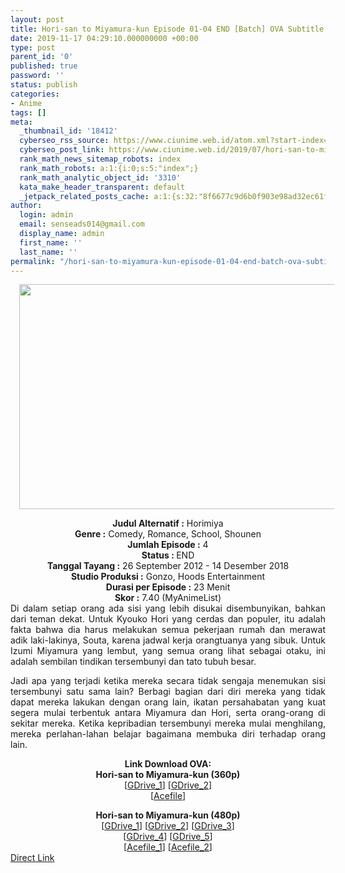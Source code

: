```yaml
---
layout: post
title: Hori-san to Miyamura-kun Episode 01-04 END [Batch] OVA Subtitle Indonesia
date: 2019-11-17 04:29:10.000000000 +00:00
type: post
parent_id: '0'
published: true
password: ''
status: publish
categories:
- Anime
tags: []
meta:
  _thumbnail_id: '18412'
  cyberseo_rss_source: https://www.ciunime.web.id/atom.xml?start-index=1801&max-results=150
  cyberseo_post_link: https://www.ciunime.web.id/2019/07/hori-san-to-miyamura-kun-episode-01-04.html
  rank_math_news_sitemap_robots: index
  rank_math_robots: a:1:{i:0;s:5:"index";}
  rank_math_analytic_object_id: '3310'
  kata_make_header_transparent: default
  _jetpack_related_posts_cache: a:1:{s:32:"8f6677c9d6b0f903e98ad32ec61f8deb";a:2:{s:7:"expires";i:1650626052;s:7:"payload";a:0:{}}}
author:
  login: admin
  email: senseads014@gmail.com
  display_name: admin
  first_name: ''
  last_name: ''
permalink: "/hori-san-to-miyamura-kun-episode-01-04-end-batch-ova-subtitle-indonesia/"
---
```

<div class="separator" style="clear: both; text-align: center;"><a href="https://1.bp.blogspot.com/-Z7Y2dGUMiEg/XRzWY1msfpI/AAAAAAAAayI/oNE3IS2xvfcfGPmVEVOI2EK2CiHntthGwCLcBGAs/s1600/Hori-san%2Bto%2BMiyamura-kun%2BOVA.jpg" imageanchor="1" style="margin-left: 1em; margin-right: 1em;"><img border="0" data-original-height="720" data-original-width="1280" height="360" src="{{ site.baseurl }}/assets/2019/11/Hori-san%2Bto%2BMiyamura-kun%2BOVA.jpg" width="640" /></a></div>
<p>
<div style="text-align: center;"><b>Judul</b><b><b> Alternatif</b> :</b> Horimiya</div>
<div style="text-align: center;"><b><b>Genre :</b></b> Comedy, Romance, School, Shounen</div>
<div style="text-align: center;"><b>Jumlah Episode :</b> 4<br /><b>Status :&nbsp;</b>END<br /><b>Tanggal Tayang :</b> 26 September 2012 - 14 Desember 2018<br /><b>Studio Produksi :</b> Gonzo, Hoods Entertainment<br /><b>Durasi per Episode :</b> 23 Menit</div>
<div style="text-align: center;"><b>Skor :</b> 7.40 (MyAnimeList)</div>
<div style="text-align: center;"></div>
<div style="text-align: justify;">Di dalam setiap orang ada sisi yang lebih disukai disembunyikan, bahkan dari teman dekat. Untuk Kyouko Hori yang cerdas dan populer, itu adalah fakta bahwa dia harus melakukan semua pekerjaan rumah dan merawat adik laki-lakinya, Souta, karena jadwal kerja orangtuanya yang sibuk. Untuk Izumi Miyamura yang lembut, yang semua orang lihat sebagai otaku, ini adalah sembilan tindikan tersembunyi dan tato tubuh besar.</p>
<p>Jadi apa yang terjadi ketika mereka secara tidak sengaja menemukan sisi tersembunyi satu sama lain? Berbagi bagian dari diri mereka yang tidak dapat mereka lakukan dengan orang lain, ikatan persahabatan yang kuat segera mulai terbentuk antara Miyamura dan Hori, serta orang-orang di sekitar mereka. Ketika kepribadian tersembunyi mereka mulai menghilang, mereka perlahan-lahan belajar bagaimana membuka diri terhadap orang lain.</p></div>
<div style="text-align: justify;"></div>
<div style="text-align: justify;"></div>
<div style="text-align: center;"><b>Link Download OVA:</b></div>
<div style="text-align: center;"><b>Hori-san to Miyamura-kun (360p)</b></div>
<div style="text-align: center;">[<a href="https://drive.google.com/uc?id=167JBz3h8QliiSMliAYxREqiaZTvF6JJe" target="_blank" rel="noopener">GDrive_1</a>] [<a href="https://drive.google.com/uc?id=1ZnpkcTRce28o3MWqT148sWy2evVD6ky6" target="_blank" rel="noopener">GDrive_2</a>]</div>
<div style="text-align: center;">[<a href="https://acefile.co/f/11305940/kusonime-hori-san-to-miyamura-kun-ova-360p-rar" target="_blank" rel="noopener">Acefile</a>]</p>
</div>
<div style="text-align: center;"><b>Hori-san to Miyamura-kun (480p)</b><br />[<a href="https://drive.google.com/uc?id=15GjCJDnlDbCiPTQ-Vu_HWYomuf0V3hut" target="_blank" rel="noopener">GDrive_1</a>] [<a href="https://drive.google.com/uc?id=1yxy57J4GgEV0hese0piT4O9G6joU3gww" target="_blank" rel="noopener">GDrive_2</a>] [<a href="https://drive.google.com/uc?id=1sy_AexcWk8NIBmn0s33Pkdu5VrY-6ozN" target="_blank" rel="noopener">GDrive_3</a>]<br />[<a href="https://drive.google.com/uc?id=1tqv1vdLXQMeDRSLfhSYzAnHN8vr411tT" target="_blank" rel="noopener">GDrive_4</a>] [<a href="https://drive.google.com/uc?id=1HvlSci6bI6ZO_UVOKi61QqQbWSSOBQcZ" target="_blank" rel="noopener">GDrive_5</a>]<br />[<a href="https://acefile.co/f/11305968/kusonime-hori-san-to-miyamura-kun-ova-rar" target="_blank" rel="noopener">Acefile_1</a>] [<a href="https://acefile.co/f/10190203/wibudesu-com-hori-san-to-miyamura-kun-480p-zip" target="_blank" rel="noopener">Acefile_2</a>]</div>
<link rel="stylesheet" href="https://cdnjs.cloudflare.com/ajax/libs/font-awesome/4.7.0/css/font-awesome.min.css" />
<div class="divbtn"> <a href="https://handymansurrender.com/fihup8buzv?key=94550f7ce39444073321dde3b8782f97" class="btn"><i class="fa fa-download"></i> Direct Link</a> </div>
